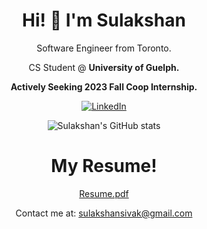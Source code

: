 <h1 align="center">
Hi! 👋 I'm <strong>Sulakshan</strong>
</h1>

<p align="center">
  Software Engineer from Toronto.
</p>

<p align="center">
  CS Student @ <strong>University of Guelph.</strong>
</p>

<p align="center">
  <strong>Actively Seeking 2023 Fall Coop Internship.</strong>
</p>

<div align="center">
  
[![LinkedIn](https://img.shields.io/badge/linkedin-%230077B5.svg?style=for-the-badge&logo=linkedin&logoColor=white)](https://www.linkedin.com/in/sulakshansiva/)
  
</div>

<div align="center">
  
![Sulakshan's GitHub stats](https://github-readme-stats.vercel.app/api?username=SulakshanSiva&theme=dark&show_icons=true)
  
</div>

<h1 align="center">
My Resume!
</h1>

<div align="center">
  
[Resume.pdf](https://github.com/SulakshanSiva/SulakshanSiva/files/11473637/ResumeSulakshanSiva.pdf)

  
Contact me at: sulakshansivak@gmail.com
  
</div>

